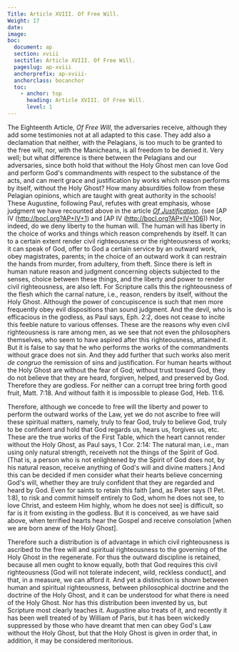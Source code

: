 ```yaml
---
Title: Article XVIII. Of Free Will.
Weight: 17
date: 
image: 
boc:
  document: ap
  section: xviii
  sectitle: Article XVIII. Of Free Will.
  pageslug: ap-xviii
  anchorprefix: ap-xviii-
  anchorclass: bocanchor
  toc:
    - anchor: top
      heading: Article XVIII. Of Free Will.
      level: 1
---
```


 The Eighteenth Article, _Of Free Will_, the adversaries receive, although they add some testimonies not at all adapted to this case. They add also a declamation that neither, with the Pelagians, is too much to be granted to the free will, nor, with the Manicheans, is all freedom to be denied it.  Very well; but what difference is there between the Pelagians and our adversaries, since both hold that without the Holy Ghost men can love God and perform God's commandments with respect to the substance of the acts, and can merit grace and justification by works which reason performs by itself, without the Holy Ghost?  How many absurdities follow from these Pelagian opinions, which are taught with great authority in the schools! These Augustine, following Paul, refutes with great emphasis, whose judgment we have recounted above in the article _[Of Justification](http://bocl.org?AP+IV)_. (see [AP IV (http://bocl.org?AP+IV+1) and [AP IV (http://bocl.org?AP+IV+106))  Nor, indeed, do we deny liberty to the human will. The human will has liberty in the choice of works and things which reason comprehends by itself. It can to a certain extent render civil righteousness or the righteousness of works; it can speak of God, offer to God a certain service by an outward work, obey magistrates, parents; in the choice of an outward work it can restrain the hands from murder, from adultery, from theft. Since there is left in human nature reason and judgment concerning objects subjected to the senses, choice between these things, and the liberty and power to render civil righteousness, are also left. For Scripture calls this the righteousness of the flesh which the carnal nature, i.e., reason, renders by itself,  without the Holy Ghost. Although the power of concupiscence is such that men more frequently obey evil dispositions than sound judgment. And the devil, who is efficacious in the godless, as Paul says, Eph. 2:2, does not cease to incite this feeble nature to various offenses. These are the reasons why even civil righteousness is rare among men, as we see that not even the philosophers themselves, who seem  to have aspired after this righteousness, attained it. But it is false to say that he who performs the works of the commandments without grace does not sin. And they add further that such works also merit _de congruo_ the remission of sins and justification. For human hearts without the Holy Ghost are without the fear of God; without trust toward God, they do not believe that they are heard, forgiven, helped, and preserved by God. Therefore they are godless. For neither can a corrupt tree bring forth good fruit, Matt. 7:18. And without faith it is impossible to please God, Heb. 11:6.

 Therefore, although we concede to free will the liberty and power to perform the outward works of the Law, yet we do not ascribe to free will these spiritual matters, namely, truly to fear God, truly to believe God, truly to be confident and hold that God regards us, hears us, forgives us, etc. These are the true works of the First Table, which the heart cannot render without the Holy Ghost, as Paul says, 1 Cor. 2:14: The natural man, i.e., man using only natural strength, receiveth not the things  of the Spirit of God. (That is, a person who is not enlightened by the Spirit of God does not, by his natural reason, receive anything of God's will and divine matters.] And this can be decided if men consider what their hearts believe concerning God's will, whether they are truly confident that they are regarded and heard by God. Even for saints to retain this faith [and, as Peter says (1 Pet. 1:8), to risk and commit himself entirely to God, whom he does not see, to love Christ, and esteem Him highly, whom he does not see] is difficult, so far is it from existing in the godless. But it is conceived, as we have said above, when terrified hearts hear the Gospel and receive consolation [when we are born anew of the Holy Ghost].

 Therefore such a distribution is of advantage in which civil righteousness is ascribed to the free will and spiritual righteousness to the governing of the Holy Ghost in the regenerate. For thus the outward discipline is retained, because all men ought to know equally, both that God requires this civil righteousness [God will not tolerate indecent, wild, reckless conduct], and that, in a measure, we can afford it. And yet a distinction is shown between human and spiritual righteousness, between philosophical doctrine and the doctrine of the Holy Ghost, and it can be understood for what there is need of the Holy Ghost.  Nor has this distribution been invented by us, but Scripture most clearly teaches it. Augustine also treats of it, and recently it has been well treated of by William of Paris, but it has been wickedly suppressed by those who have dreamt that men can obey God's Law without the Holy Ghost, but that the Holy Ghost is given in order that, in addition, it may be considered meritorious.

